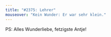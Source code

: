 ```yaml
---
title: "#2375: Lehrer"
mouseover: "Kein Wunder: Er war sehr klein."
---
```


PS: Alles Wunderliebe, fetzigste Antje!
